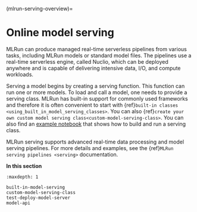 (mlrun-serving-overview)=
# Online model serving

MLRun can produce managed real-time serverless pipelines from various tasks, including MLRun models or standard model files.
The pipelines use a real-time serverless engine, called Nuclio, which can be deployed anywhere and is capable of delivering intensive data, I/O, and compute workloads.

Serving a model begins by creating a serving function. This function can run one or more models. To load and call a model, one needs to provide a serving class. MLRun has built-in support for commonly used frameworks and therefore it is often convenient to start with {ref}`built-in classes <using_built_in_model_serving_classes>`. You can also {ref}`create your own custom model serving class<custom-model-serving-class>`. You can also find an [example notebook](../tutorial/03-model-serving.html) that shows how to build and run a serving class.

MLRun serving supports advanced real-time data processing and model serving pipelines. For more details and examples, see the {ref}`MLRun serving pipelines <serving>` documentation.


**In this section**

```{toctree}
:maxdepth: 1

built-in-model-serving
custom-model-serving-class
test-deploy-model-server
model-api
```
   